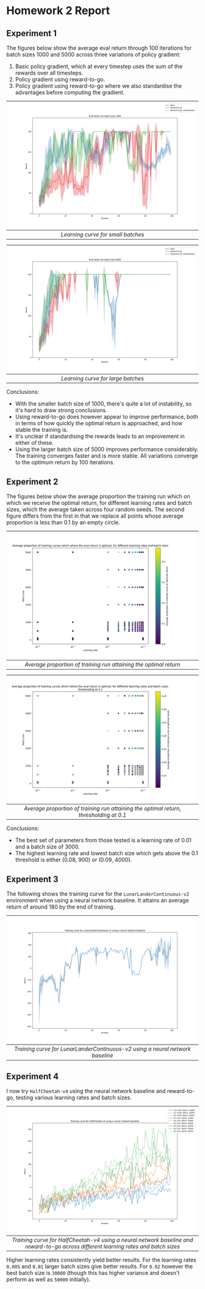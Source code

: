 # Homework 2 Report

## Experiment 1

The figures below show the average eval return through 100 iterations for batch sizes 1000 and 5000 across three variations of policy gradient:
1. Basic policy gradient, which at every timestep uses the sum of the rewards over all timesteps.
2. Policy gradient using reward-to-go.
3. Policy gradient using reward-to-go where we also standardise the advantages before computing the gradient.

| ![Learning curve for small batches](images/q1_small_batch.png) |
|:--:| 
| *Learning curve for small batches* |

| ![Learning curve for large batches](images/q1_large_batch.png) |
|:--:| 
| *Learning curve for large batches* |

Conclusions:
- With the smaller batch size of 1000, there's quite a lot of instability, so it's hard to draw strong conclusions.
- Using reward-to-go does however appear to improve performance, both in terms of how quickly the optimal return is approached, and how stable the training is.
- It's unclear if standardising the rewards leads to an improvement in either of these.
- Using the larger batch size of 5000 improves performance considerably. The training converges faster and is more stable. All variations converge to the optimum return by 100 iterations.


## Experiment 2

The figures below show the average proportion the training run which on which we receive the optimal return, for different learning rates and batch sizes, which the average taken across four random seeds. The second figure differs from the first in that we replace all points whose average proportion is less than 0.1 by an empty circle. 

| ![Average proportion of training run attaining the optimal return](images/q2_no_threshold.png) |
|:--:| 
| *Average proportion of training run attaining the optimal return* |

| ![Average proportion of training run attaining the optimal return, thresholding at 0.1](images/q2_0.1_threshold.png) |
|:--:| 
| *Average proportion of training run attaining the optimal return, thresholding at 0.1* |

Conclusions:
- The best set of parameters from those tested is a learning rate of 0.01 and a batch size of 3000.
- The highest learning rate and lowest batch size which gets above the 0.1 threshold is either (0.08, 900) or (0.09, 4000).


## Experiment 3

The following shows the training curve for the `LunarLanderContinuous-v2` environment when using a neural network baseline. It attains an average return of around 180 by the end of training.

| ![Training curve for LunarLanderContinuous-v2 using a neural network baseline](images/q3.png) |
|:--:| 
| *Training curve for LunarLanderContinuous-v2 using a neural network baseline* |


## Experiment 4

I now try `HalfCheetah-v4` using the neural network baseline and reward-to-go, testing various learning rates and batch sizes.

| ![Training curve for HalfCheetah-v4 using a neural network baseline and reward-to-go across different learning rates and batch sizes](images/q4_part1.png) |
|:--:| 
| *Training curve for HalfCheetah-v4 using a neural network baseline and reward-to-go across different learning rates and batch sizes* |

Higher learning rates consistently yield better results. For the learning rates `0.005` and `0.01` larger batch sizes give better results. For `0.02` however the best batch size is `30000` (though this has higher variance and doesn't perform as well as `50000` initially).